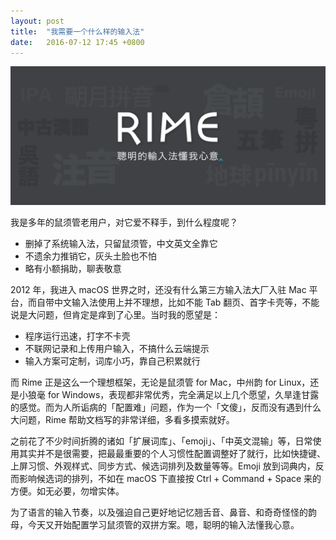```yaml
---
layout: post
title:  "我需要一个什么样的输入法"
date:   2016-07-12 17:45 +0800
---
```


![rime](/files/2016/07/12/rime.png)

我是多年的鼠须管老用户，对它爱不释手，到什么程度呢？

- 删掉了系统输入法，只留鼠须管，中文英文全靠它
- 不遗余力推销它，灰头土脸也不怕
- 略有小额捐助，聊表敬意

2012 年，我进入 macOS 世界之时，还没有什么第三方输入法大厂入驻 Mac 平台，而自带中文输入法使用上并不理想，比如不能 Tab 翻页、首字卡壳等，不能说是大问题，但肯定是痒到了心里。当时我的愿望是：

- 程序运行迅速，打字不卡壳
- 不联网记录和上传用户输入，不搞什么云端提示
- 输入方案可定制，词库小巧，靠自己积累就行

而 Rime 正是这么一个理想框架，无论是鼠须管 for Mac，中州韵 for Linux，还是小狼毫 for Windows，表现都非常优秀，完全满足以上几个愿望，久旱逢甘露的感觉。而为人所诟病的「配置难」问题，作为一个「文傻」，反而没有遇到什么大问题，Rime 帮助文档写的非常详细，多看多摸索就好。

之前花了不少时间折腾的诸如「扩展词库」、「emoji」、「中英文混输」等，日常使用其实并不是很需要，把最最重要的个人习惯性配置调整好了就行，比如快捷键、上屏习惯、外观样式、同步方式、候选词排列及数量等等。Emoji 放到词典内，反而影响候选词的排列，不如在 macOS 下直接按 Ctrl + Command + Space 来的方便。如无必要，勿增实体。

为了语言的输入节奏，以及强迫自己更好地记忆翘舌音、鼻音、和奇奇怪怪的韵母，今天又开始配置学习鼠须管的双拼方案。嗯，聪明的输入法懂我心意。
